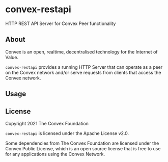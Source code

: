 # convex-restapi

HTTP REST API Server for Convex Peer functionality

## About

Convex is an open, realtime, decentralised technology for the Internet of Value. 

`convex-restapi` provides a running HTTP Server that can operate as a peer on the Convex network and/or serve requests from clients that access the Convex network.

## Usage


## License

Copyright 2021 The Convex Foundation

`convex-restapi` is licensed under the Apache License v2.0. 

Some dependencies from The Convex Foundation are licensed under the Convex Public License, which is an open source license that is free to use for any applications using the Convex Network.

